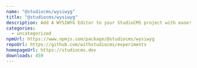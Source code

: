 ```yaml
---
name: "@studiocms/wysiwyg"
title: "@studiocms/wysiwyg"
description: Add A WYSIWYG Editor to your StudioCMS project with ease!
categories:
  - uncategorized
npmUrl: https://www.npmjs.com/package/@studiocms/wysiwyg
repoUrl: https://github.com/withstudiocms/experiments
homepageUrl: https://studiocms.dev
downloads: 459
---
```

